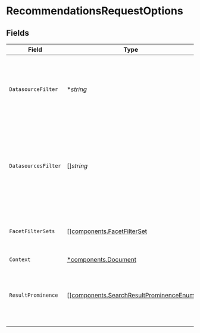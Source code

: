 # RecommendationsRequestOptions


## Fields

| Field                                                                                                                      | Type                                                                                                                       | Required                                                                                                                   | Description                                                                                                                |
| -------------------------------------------------------------------------------------------------------------------------- | -------------------------------------------------------------------------------------------------------------------------- | -------------------------------------------------------------------------------------------------------------------------- | -------------------------------------------------------------------------------------------------------------------------- |
| `DatasourceFilter`                                                                                                         | **string*                                                                                                                  | :heavy_minus_sign:                                                                                                         | Filter results to a single datasource name (e.g. gmail, slack). All results are returned if missing.                       |
| `DatasourcesFilter`                                                                                                        | []*string*                                                                                                                 | :heavy_minus_sign:                                                                                                         | Filter results to only those relevant to one or more datasources (e.g. jira, gdrive). All results are returned if missing. |
| `FacetFilterSets`                                                                                                          | [][components.FacetFilterSet](../../models/components/facetfilterset.md)                                                   | :heavy_minus_sign:                                                                                                         | A list of facet filter sets that will be OR'ed together.                                                                   |
| `Context`                                                                                                                  | [*components.Document](../../models/components/document.md)                                                                | :heavy_minus_sign:                                                                                                         | N/A                                                                                                                        |
| `ResultProminence`                                                                                                         | [][components.SearchResultProminenceEnum](../../models/components/searchresultprominenceenum.md)                           | :heavy_minus_sign:                                                                                                         | The types of prominence wanted in results returned. Default is any type.                                                   |